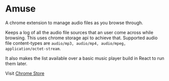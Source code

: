 # Amuse

A chrome extension to manage audio files as you browse through.

Keeps a log of all the audio file sources that an user come across while browsing. This uses chrome storage api to achieve that. Supported audio file content-types are `audio/mp3, audio/mp4, audio/mpeg, application/octet-stream`.

It also makes the list available over a basic music player build in React to run them later.

Visit [Chrome Store](https://chrome.google.com/webstore/detail/amuse-music-aggregator/kdndiaeldhbbibifljhjkfgfnhknohnc)
